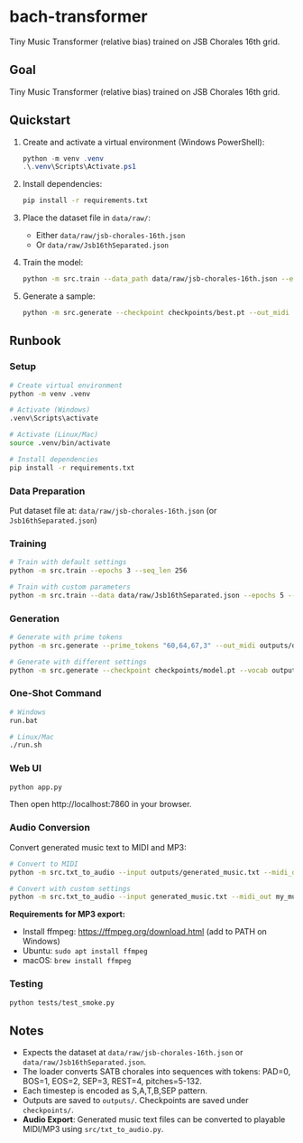 # bach-transformer

Tiny Music Transformer (relative bias) trained on JSB Chorales 16th grid.

## Goal

Tiny Music Transformer (relative bias) trained on JSB Chorales 16th grid.

## Quickstart

1. Create and activate a virtual environment (Windows PowerShell):
   ```powershell
   python -m venv .venv
   .\.venv\Scripts\Activate.ps1
   ```

2. Install dependencies:
   ```bash
   pip install -r requirements.txt
   ```

3. Place the dataset file in `data/raw/`:
   - Either `data/raw/jsb-chorales-16th.json`
   - Or `data/raw/Jsb16thSeparated.json`

4. Train the model:
   ```bash
   python -m src.train --data_path data/raw/jsb-chorales-16th.json --epochs 5 --batch_size 32
   ```

5. Generate a sample:
   ```bash
   python -m src.generate --checkpoint checkpoints/best.pt --out_midi outputs/sample.mid --max_len 256 --temperature 1.0 --top_k 0
   ```

## Runbook

### Setup
```bash
# Create virtual environment
python -m venv .venv

# Activate (Windows)
.venv\Scripts\activate

# Activate (Linux/Mac)
source .venv/bin/activate

# Install dependencies
pip install -r requirements.txt
```

### Data Preparation
Put dataset file at: `data/raw/jsb-chorales-16th.json` (or `Jsb16thSeparated.json`)

### Training
```bash
# Train with default settings
python -m src.train --epochs 3 --seq_len 256

# Train with custom parameters
python -m src.train --data data/raw/Jsb16thSeparated.json --epochs 5 --batch_size 16 --seq_len 512
```

### Generation
```bash
# Generate with prime tokens
python -m src.generate --prime_tokens "60,64,67,3" --out_midi outputs/demo.mid

# Generate with different settings
python -m src.generate --checkpoint checkpoints/model.pt --vocab outputs/vocab.json --max_new 512 --temperature 0.8
```

### One-Shot Command
```bash
# Windows
run.bat

# Linux/Mac
./run.sh
```

### Web UI
```bash
python app.py
```
Then open http://localhost:7860 in your browser.

### Audio Conversion
Convert generated music text to MIDI and MP3:
```bash
# Convert to MIDI
python -m src.txt_to_audio --input outputs/generated_music.txt --midi_out outputs/generated.mid

# Convert with custom settings
python -m src.txt_to_audio --input generated_music.txt --midi_out my_music.mid --mp3_out my_music.mp3 --duration 0.5 --velocity 120
```

**Requirements for MP3 export:**
- Install ffmpeg: https://ffmpeg.org/download.html (add to PATH on Windows)
- Ubuntu: `sudo apt install ffmpeg`
- macOS: `brew install ffmpeg`

### Testing
```bash
python tests/test_smoke.py
```

## Notes

- Expects the dataset at `data/raw/jsb-chorales-16th.json` or `data/raw/Jsb16thSeparated.json`.
- The loader converts SATB chorales into sequences with tokens: PAD=0, BOS=1, EOS=2, SEP=3, REST=4, pitches=5-132.
- Each timestep is encoded as S,A,T,B,SEP pattern.
- Outputs are saved to `outputs/`. Checkpoints are saved under `checkpoints/`.
- **Audio Export**: Generated music text files can be converted to playable MIDI/MP3 using `src/txt_to_audio.py`.
